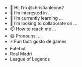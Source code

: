 - 👋 Hi, I’m @christianleone2
- 👀 I’m interested in ...
- 🌱 I’m currently learning ...
- 💞️ I’m looking to collaborate on ...
- 📫 How to reach me ...
- 😄 Pronouns: ...
- ⚡ Fun fact: gosto de games
- Futebol 
- Real Madri
- League of Legends

